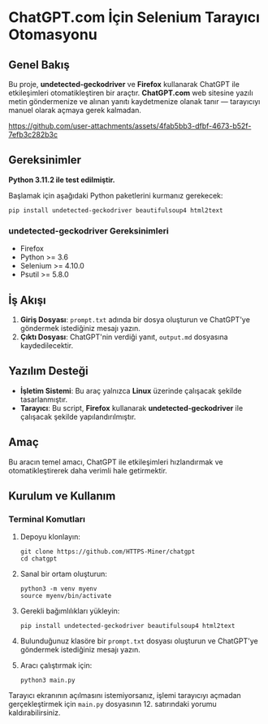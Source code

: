 # ChatGPT.com İçin Selenium Tarayıcı Otomasyonu

## Genel Bakış

Bu proje, **undetected-geckodriver** ve **Firefox** kullanarak ChatGPT ile etkileşimleri otomatikleştiren bir araçtır. **ChatGPT.com** web sitesine yazılı metin göndermenize ve alınan yanıtı kaydetmenize olanak tanır — tarayıcıyı manuel olarak açmaya gerek kalmadan.

https://github.com/user-attachments/assets/4fab5bb3-dfbf-4673-b52f-7efb3c282b3c

## Gereksinimler

**Python 3.11.2 ile test edilmiştir.**

Başlamak için aşağıdaki Python paketlerini kurmanız gerekecek:

```shell
pip install undetected-geckodriver beautifulsoup4 html2text
```

### undetected-geckodriver Gereksinimleri
- Firefox
- Python >= 3.6
- Selenium >= 4.10.0
- Psutil >= 5.8.0

## İş Akışı

1. **Giriş Dosyası**: `prompt.txt` adında bir dosya oluşturun ve ChatGPT'ye göndermek istediğiniz mesajı yazın.
2. **Çıktı Dosyası**: ChatGPT'nin verdiği yanıt, `output.md` dosyasına kaydedilecektir.

## Yazılım Desteği

- **İşletim Sistemi**: Bu araç yalnızca **Linux** üzerinde çalışacak şekilde tasarlanmıştır.
- **Tarayıcı**: Bu script, **Firefox** kullanarak **undetected-geckodriver** ile çalışacak şekilde yapılandırılmıştır.

## Amaç

Bu aracın temel amacı, ChatGPT ile etkileşimleri hızlandırmak ve otomatikleştirerek daha verimli hale getirmektir.

## Kurulum ve Kullanım

### Terminal Komutları

1. Depoyu klonlayın:
   ```shell
   git clone https://github.com/HTTPS-Miner/chatgpt
   cd chatgpt
   ```

2. Sanal bir ortam oluşturun:
   ```shell
   python3 -m venv myenv
   source myenv/bin/activate
   ```

3. Gerekli bağımlılıkları yükleyin:
   ```shell
   pip install undetected-geckodriver beautifulsoup4 html2text
   ```

4. Bulunduğunuz klasöre bir `prompt.txt` dosyası oluşturun ve ChatGPT'ye göndermek istediğiniz mesajı yazın.

5. Aracı çalıştırmak için:
   ```shell
   python3 main.py
   ```

Tarayıcı ekranının açılmasını istemiyorsanız, işlemi tarayıcıyı açmadan gerçekleştirmek için `main.py` dosyasının 12. satırındaki yorumu kaldırabilirsiniz.